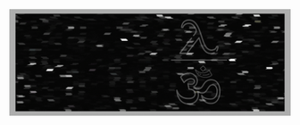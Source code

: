 <div align="center">
<img src="https://github.com/jffrydsr/jffrydsr/blob/main/public/jffrydsr-tech.gif?raw=true" align="center" style="width: 100%; height: 90%" />
</div>  
